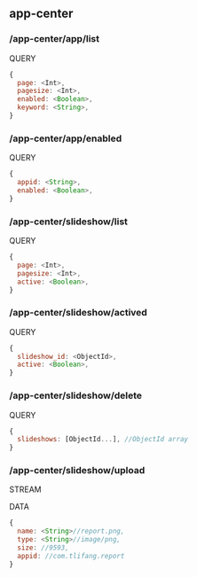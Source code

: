 ## app-center

### /app-center/app/list

QUERY
```javascript
{
  page: <Int>,
  pagesize: <Int>,
  enabled: <Boolean>,
  keyword: <String>,
}
```

### /app-center/app/enabled

QUERY
```javascript
{
  appid: <String>,
  enabled: <Boolean>,
}
```

### /app-center/slideshow/list

QUERY
```javascript
{
  page: <Int>,
  pagesize: <Int>,
  active: <Boolean>,
}
```

### /app-center/slideshow/actived

QUERY
```javascript
{
  slideshow_id: <ObjectId>,
  active: <Boolean>,
}
```

### /app-center/slideshow/delete

QUERY
```javascript
{
  slideshows: [ObjectId...], //ObjectId array
}
```

### /app-center/slideshow/upload

STREAM

DATA
```javascript
{
  name: <String>//report.png,
  type: <String>//image/png,
  size: //9593,
  appid: //com.tlifang.report
}
```
